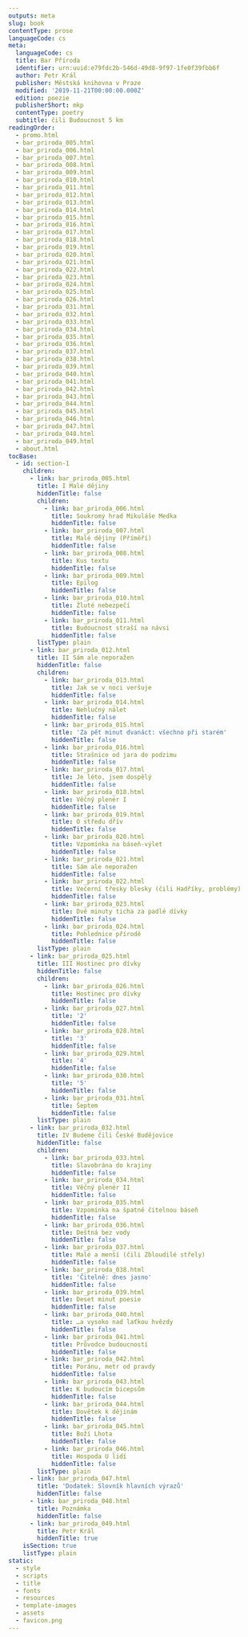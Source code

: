 ```yaml
---
outputs: meta
slug: book
contentType: prose
languageCode: cs
meta:
  languageCode: cs
  title: Bar Příroda
  identifier: urn:uuid:e79fdc2b-546d-49d8-9f97-1fe0f39fbb6f
  author: Petr Král
  publisher: Městská knihovna v Praze
  modified: '2019-11-21T00:00:00.000Z'
  edition: poezie
  publisherShort: mkp
  contentType: poetry
  subtitle: čili Budoucnost 5 km
readingOrder:
  - promo.html
  - bar_priroda_005.html
  - bar_priroda_006.html
  - bar_priroda_007.html
  - bar_priroda_008.html
  - bar_priroda_009.html
  - bar_priroda_010.html
  - bar_priroda_011.html
  - bar_priroda_012.html
  - bar_priroda_013.html
  - bar_priroda_014.html
  - bar_priroda_015.html
  - bar_priroda_016.html
  - bar_priroda_017.html
  - bar_priroda_018.html
  - bar_priroda_019.html
  - bar_priroda_020.html
  - bar_priroda_021.html
  - bar_priroda_022.html
  - bar_priroda_023.html
  - bar_priroda_024.html
  - bar_priroda_025.html
  - bar_priroda_026.html
  - bar_priroda_031.html
  - bar_priroda_032.html
  - bar_priroda_033.html
  - bar_priroda_034.html
  - bar_priroda_035.html
  - bar_priroda_036.html
  - bar_priroda_037.html
  - bar_priroda_038.html
  - bar_priroda_039.html
  - bar_priroda_040.html
  - bar_priroda_041.html
  - bar_priroda_042.html
  - bar_priroda_043.html
  - bar_priroda_044.html
  - bar_priroda_045.html
  - bar_priroda_046.html
  - bar_priroda_047.html
  - bar_priroda_048.html
  - bar_priroda_049.html
  - about.html
tocBase:
  - id: section-1
    children:
      - link: bar_priroda_005.html
        title: I Malé dějiny
        hiddenTitle: false
        children:
          - link: bar_priroda_006.html
            title: Soukromý hrad Mikuláše Medka
            hiddenTitle: false
          - link: bar_priroda_007.html
            title: Malé dějiny (Příměří)
            hiddenTitle: false
          - link: bar_priroda_008.html
            title: Kus textu
            hiddenTitle: false
          - link: bar_priroda_009.html
            title: Epilog
            hiddenTitle: false
          - link: bar_priroda_010.html
            title: Žluté nebezpečí
            hiddenTitle: false
          - link: bar_priroda_011.html
            title: Budoucnost straší na návsi
            hiddenTitle: false
        listType: plain
      - link: bar_priroda_012.html
        title: II Sám ale neporažen
        hiddenTitle: false
        children:
          - link: bar_priroda_013.html
            title: Jak se v noci veršuje
            hiddenTitle: false
          - link: bar_priroda_014.html
            title: Nehlučný nálet
            hiddenTitle: false
          - link: bar_priroda_015.html
            title: 'Za pět minut dvanáct: všechno při starém'
            hiddenTitle: false
          - link: bar_priroda_016.html
            title: Strašnice od jara do podzimu
            hiddenTitle: false
          - link: bar_priroda_017.html
            title: Je léto, jsem dospělý
            hiddenTitle: false
          - link: bar_priroda_018.html
            title: Věčný plenér I
            hiddenTitle: false
          - link: bar_priroda_019.html
            title: O středu dřív
            hiddenTitle: false
          - link: bar_priroda_020.html
            title: Vzpomínka na báseň-výlet
            hiddenTitle: false
          - link: bar_priroda_021.html
            title: Sám ale neporažen
            hiddenTitle: false
          - link: bar_priroda_022.html
            title: Večerní třesky blesky (čili Hadříky, problémy)
            hiddenTitle: false
          - link: bar_priroda_023.html
            title: Dvě minuty ticha za padlé dívky
            hiddenTitle: false
          - link: bar_priroda_024.html
            title: Pohlednice přírodě
            hiddenTitle: false
        listType: plain
      - link: bar_priroda_025.html
        title: III Hostinec pro dívky
        hiddenTitle: false
        children:
          - link: bar_priroda_026.html
            title: Hostinec pro dívky
            hiddenTitle: false
          - link: bar_priroda_027.html
            title: '2'
            hiddenTitle: false
          - link: bar_priroda_028.html
            title: '3'
            hiddenTitle: false
          - link: bar_priroda_029.html
            title: '4'
            hiddenTitle: false
          - link: bar_priroda_030.html
            title: '5'
            hiddenTitle: false
          - link: bar_priroda_031.html
            title: Šeptem
            hiddenTitle: false
        listType: plain
      - link: bar_priroda_032.html
        title: IV Budeme čili České Budějovice
        hiddenTitle: false
        children:
          - link: bar_priroda_033.html
            title: Slavobrána do krajiny
            hiddenTitle: false
          - link: bar_priroda_034.html
            title: Věčný plenér II
            hiddenTitle: false
          - link: bar_priroda_035.html
            title: Vzpomínka na špatně čitelnou báseň
            hiddenTitle: false
          - link: bar_priroda_036.html
            title: Deštná bez vody
            hiddenTitle: false
          - link: bar_priroda_037.html
            title: Malé a menší (čili Zbloudilé střely)
            hiddenTitle: false
          - link: bar_priroda_038.html
            title: 'Čitelně: dnes jasno'
            hiddenTitle: false
          - link: bar_priroda_039.html
            title: Deset minut poesie
            hiddenTitle: false
          - link: bar_priroda_040.html
            title: …a vysoko nad laťkou hvězdy
            hiddenTitle: false
          - link: bar_priroda_041.html
            title: Průvodce budoucností
            hiddenTitle: false
          - link: bar_priroda_042.html
            title: Poránu, metr od pravdy
            hiddenTitle: false
          - link: bar_priroda_043.html
            title: K budoucím bicepsům
            hiddenTitle: false
          - link: bar_priroda_044.html
            title: Dovětek k dějinám
            hiddenTitle: false
          - link: bar_priroda_045.html
            title: Boží Lhota
            hiddenTitle: false
          - link: bar_priroda_046.html
            title: Hospoda U lidí
            hiddenTitle: false
        listType: plain
      - link: bar_priroda_047.html
        title: 'Dodatek: Slovník hlavních výrazů'
        hiddenTitle: false
      - link: bar_priroda_048.html
        title: Poznámka
        hiddenTitle: false
      - link: bar_priroda_049.html
        title: Petr Král
        hiddenTitle: true
    isSection: true
    listType: plain
static:
  - style
  - scripts
  - title
  - fonts
  - resources
  - template-images
  - assets
  - favicon.png
---
```

